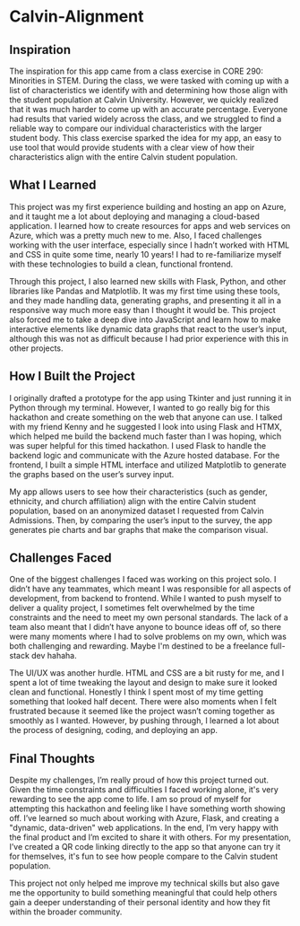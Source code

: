 # Calvin-Alignment

## Inspiration

The inspiration for this app came from a class exercise in CORE 290: Minorities in STEM. During the class, we were tasked with coming up with a list of characteristics we identify with and determining how those align with the student population at Calvin University. However, we quickly realized that it was much harder to come up with an accurate percentage. Everyone had results that varied widely across the class, and we struggled to find a reliable way to compare our individual characteristics with the larger student body. This class exercise sparked the idea for my app, an easy to use tool that would provide students with a clear view of how their characteristics align with the entire Calvin student population. 

## What I Learned

This project was my first experience building and hosting an app on Azure, and it taught me a lot about deploying and managing a cloud-based application. I learned how to create resources for apps and web services on Azure, which was a pretty much new to me. Also, I faced challenges working with the user interface, especially since I hadn’t worked with HTML and CSS in quite some time, nearly 10 years! I had to re-familiarize myself with these technologies to build a clean, functional frontend. 

Through this project, I also learned new skills with Flask, Python, and other libraries like Pandas and Matplotlib. It was my first time using these tools, and they made handling data, generating graphs, and presenting it all in a responsive way much more easy than I thought it would be. This project also forced me to take a deep dive into JavaScript and learn how to make interactive elements like dynamic data graphs that react to the user’s input, although this was not as difficult because I had prior experience with this in other projects. 

## How I Built the Project

I originally drafted a prototype for the app using Tkinter and just running it in Python through my terminal. However, I wanted to go really big for this hackathon and create something on the web that anyone can use. I talked with my friend Kenny and he suggested I look into using Flask and HTMX, which helped me build the backend much faster than I was hoping, which was super helpful for this timed hackathon. I used Flask to handle the backend logic and communicate with the Azure hosted database. For the frontend, I built a simple HTML interface and utilized Matplotlib to generate the graphs based on the user’s survey input. 

My app allows users to see how their characteristics (such as gender, ethnicity, and church affiliation) align with the entire Calvin student population, based on an anonymized dataset I requested from Calvin Admissions. Then, by comparing the user’s input to the survey, the app generates pie charts and bar graphs that make the comparison visual.

## Challenges Faced

One of the biggest challenges I faced was working on this project solo. I didn’t have any teammates, which meant I was responsible for all aspects of development, from backend to frontend. While I wanted to push myself to deliver a quality project, I sometimes felt overwhelmed by the time constraints and the need to meet my own personal standards. The lack of a team also meant that I didn’t have anyone to bounce ideas off of, so there were many moments where I had to solve problems on my own, which was both challenging and rewarding. Maybe I'm destined to be a freelance full-stack dev hahaha.

The UI/UX was another hurdle. HTML and CSS are a bit rusty for me, and I spent a lot of time tweaking the layout and design to make sure it looked clean and functional. Honestly I think I spent most of my time getting something that looked half decent. There were also moments when I felt frustrated because it seemed like the project wasn’t coming together as smoothly as I wanted. However, by pushing through, I learned a lot about the process of designing, coding, and deploying an app.

## Final Thoughts

Despite my challenges, I’m really proud of how this project turned out. Given the time constraints and difficulties I faced working alone, it's very rewarding to see the app come to life. I am so proud of myself for attempting this hackathon and feeling like I have something worth showing off. I’ve learned so much about working with Azure, Flask, and creating a "dynamic, data-driven" web applications. In the end, I’m very happy with the final product and I’m excited to share it with others. For my presentation, I’ve created a QR code linking directly to the app so that anyone can try it for themselves, it's fun to see how people compare to the Calvin student population.

This project not only helped me improve my technical skills but also gave me the opportunity to build something meaningful that could help others gain a deeper understanding of their personal identity and how they fit within the broader community.